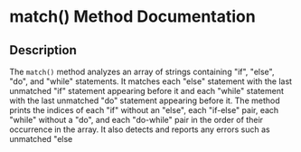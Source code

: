 # match() Method Documentation

## Description
The `match()` method analyzes an array of strings containing "if", "else", "do", and "while" statements.
It matches each "else" statement with the last unmatched "if" statement appearing before it and each "while" statement with the last unmatched "do" statement appearing before it.
The method prints the indices of each "if" without an "else", each "if-else" pair, each "while" without a "do", and each "do-while" pair in the order of their occurrence in the array.
It also detects and reports any errors such as unmatched "else
